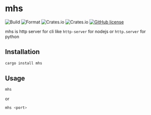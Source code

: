 # mhs
![Build](https://github.com/tokiedokie/mhs/workflows/Build/badge.svg)
![Format](https://github.com/tokiedokie/mhs/workflows/Format/badge.svg)
![Crates.io](https://img.shields.io/crates/d/mhs)
![Crates.io](https://img.shields.io/crates/v/mhs)
[![GitHub license](https://img.shields.io/github/license/tokiedokie/mhs)](https://github.com/tokiedokie/mhs/blob/master/LICENSE)

mhs is http server for cli like `http-server` for nodejs or `http.server` for python

## Installation

```sh
cargo install mhs
```

## Usage

```sh
mhs
```

or

```sh
mhs <port>
```
